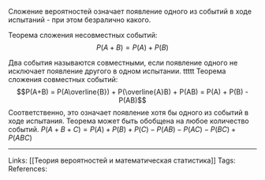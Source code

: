 Сложение вероятностей означает появление одного из событий в ходе испытаний - при этом безралично какого. 

Теорема сложения несовместных событий:
$$P(A+B) = P(A) + P(B)$$

Два события называются совместными, если появление одного не исключает появление другого в одном испытании. ttttt
Теорема сложения совместных событий:
$$P(A+B) = P(A\overline{B}) + P(\overline{A}B) + P(AB) = P(A) + P(B) - P(AB)$$
Соответственно, это означает появление хотя бы одного из событий в ходе испытания. 
Теорема может быть обобщена на любое количество событий.
$P(A+B+C)=P(A)+P(B)+P(C)-P(AB)-P(AC)-P(BC)+P(ABC)$
___
Links: [[Теория вероятностей и математическая статистика]]
Tags:
References: